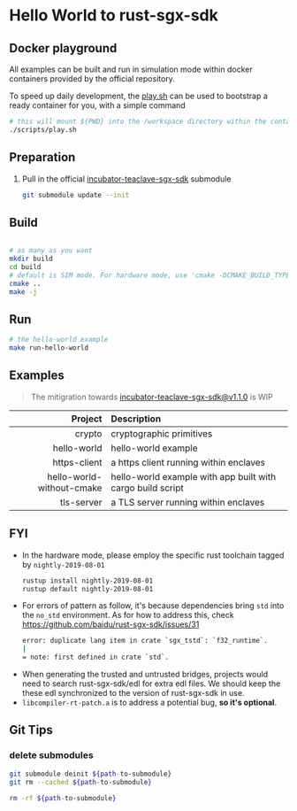 # Hello World to rust-sgx-sdk

## Docker playground
All examples can be built and run in simulation mode within docker containers provided by the 
official repository.

To speed up daily development, the [play.sh](./scripts/play.sh) can be used to bootstrap a ready
container for you, with a simple command

```bash
# this will mount ${PWD} into the /workspace directory within the container
./scripts/play.sh
```

## Preparation

1. Pull in the official [incubator-teaclave-sgx-sdk](https://github.com/incubator-teaclave-sgx-sdk.git) submodule
    ```bash
    git submodule update --init 
    ```

## Build 

```bash

# as many as you want
mkdir build 
cd build
# default is SIM mode. For hardware mode, use 'cmake -DCMAKE_BUILD_TYPE=Release ..'
cmake ..
make -j
```

## Run

```bash
# the hello-world example
make run-hello-world
```

## Examples

> The mitigration towards incubator-teaclave-sgx-sdk@v1.1.0 is WIP

|                   Project | Description                                                |
| ------------------------: | :--------------------------------------------------------- |
|                    crypto | cryptographic primitives                                   |
|               hello-world | hello-world example                                        |
|              https-client | a https client running within enclaves                     |
| hello-world-without-cmake | hello-world example with app built with cargo build script |
|                tls-server | a TLS server running within enclaves                       |

## FYI
- In the hardware mode, please employ the specific rust toolchain tagged by `nightly-2019-08-01`
    ```bash
    rustup install nightly-2019-08-01
    rustup default nightly-2019-08-01
    ```
- For errors of pattern as follow, it's because dependencies bring `std` into the `no_std` 
  environment. As for how to address this, check https://github.com/baidu/rust-sgx-sdk/issues/31
    ```bash
    error: duplicate lang item in crate `sgx_tstd`: `f32_runtime`.
    |
    = note: first defined in crate `std`.
    ```
- When generating the trusted and untrusted bridges, projects would need to search rust-sgx-sdk/edl
  for extra edl files. We should keep the these edl synchronized to the version of rust-sgx-sdk in
  use.
- `libcompiler-rt-patch.a` is to address a potential bug, **so it's optional**.

## Git Tips
### delete submodules
```bash
git submodule deinit ${path-to-submodule}
git rm --cached ${path-to-submodule}

rm -rf ${path-to-submodule}
```